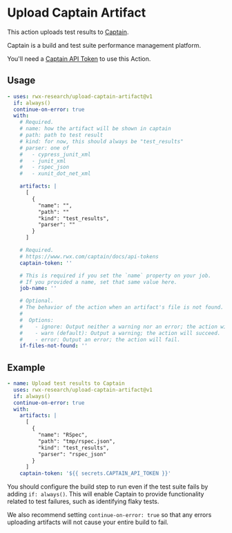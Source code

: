 # Upload Captain Artifact

This action uploads test results to [Captain](https://captain.build/).

Captain is a build and test suite performance management platform.

You'll need a [Captain API Token](https://www.rwx.com/captain/docs/api-tokens) to use this Action.

## Usage

```yaml
- uses: rwx-research/upload-captain-artifact@v1
  if: always()
  continue-on-error: true
  with:
    # Required.
    # name: how the artifact will be shown in captain
    # path: path to test result
    # kind: for now, this should always be "test_results"
    # parser: one of
    #   - cypress_junit_xml
    #   - junit_xml
    #   - rspec_json
    #   - xunit_dot_net_xml

    artifacts: |
      [
        {
          "name": "",
          "path": ""
          "kind": "test_results",
          "parser": ""
        }
      ]

    # Required.
    # https://www.rwx.com/captain/docs/api-tokens
    captain-token: ''

    # This is required if you set the `name` property on your job.
    # If you provided a name, set that same value here.
    job-name: ''

    # Optional.
    # The behavior of the action when an artifact's file is not found.
    #
    #  Options:
    #    - ignore: Output neither a warning nor an error; the action will succeed.
    #    - warn (default): Output a warning; the action will succeed.
    #    - error: Output an error; the action will fail.
    if-files-not-found: ''
```

## Example

```yaml
- name: Upload test results to Captain
  uses: rwx-research/upload-captain-artifact@v1
  if: always()
  continue-on-error: true
  with:
    artifacts: |
      [
        {
          "name": "RSpec",
          "path": "tmp/rspec.json",
          "kind": "test_results",
          "parser": "rspec_json"
        }
      ]
    captain-token: '${{ secrets.CAPTAIN_API_TOKEN }}'
```

You should configure the build step to run even if the test suite fails by adding `if: always()`.
This will enable Captain to provide functionality related to test failures, such as identifying flaky tests.

We also recommend setting `continue-on-error: true` so that any errors uploading artifacts will not cause your entire build to fail.
